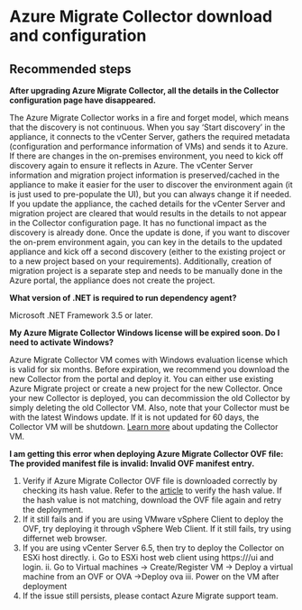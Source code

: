 <properties
	pageTitle="Azure Migrate Collector download and configuration"
	description="Issues and guidance regarding Azure Migrate Collector download and configuration"
	service="microsoft.migrate"
	resource="projects"
	authors="nsoneji"
	displayOrder=""
	selfHelpType="generic"
	supportTopicIds="32593689, 32593688"
	resourceTags=""
	productPesIds="16348"
	cloudEnvironments="public"
	articleId="ecf87d57-c8c4-4009-8d82-f6d50af6c540"
/>

# Azure Migrate Collector download and configuration

## **Recommended steps**

**After upgrading Azure Migrate Collector, all the details in the Collector configuration page have disappeared.** 

The Azure Migrate Collector works in a fire and forget model, which means that the discovery is not continuous. When you say ‘Start discovery’ in the appliance, it connects to the vCenter Server, gathers the required metadata (configuration and performance information of VMs) and sends it to Azure. If there are changes in the on-premises environment, you need to kick off discovery again to ensure it reflects in Azure. The vCenter Server information and migration project information is preserved/cached in the appliance to make it easier for the user to discover the environment again (it is just used to pre-populate the UI), but you can always change it if needed. If you update the appliance, the cached details for the vCenter Server and migration project are cleared that would results in the details to not appear in the Collector configuration page. It has no functional impact as the discovery is already done. Once the update is done, if you want to discover the on-prem environment again, you can key in the details to the updated appliance and kick off a second discovery (either to the existing project or to a new project based on your requirements). Additionally, creation of migration project is a separate step and needs to be manually done in the Azure portal, the appliance does not create the project.

**What version of .NET is required to run dependency agent?**

Microsoft .NET Framework 3.5 or later.

**My Azure Migrate Collector Windows license will be expired soon. Do I need to activate Windows?**

Azure Migrate Collector VM comes with Windows evaluation license which is valid for six months. Before expiration, we recommend you download the new Collector from the portal and deploy it. You can either use existing Azure Migrate project or create a new project for the new Collector. Once your new Collector is deployed, you can decommission the old Collector by simply deleting the old Collector VM. 
Also, note that your Collector must be with the latest Windows update. If it is not updated for 60 days, the Collector VM will be shutdown. [Learn more](https://docs.microsoft.com/azure/migrate/concepts-collector#updating-the-collector-vm) about updating the Collector VM.

**I am getting this error when deploying Azure Migrate Collector OVF file: The provided manifest file is invalid: Invalid OVF manifest entry.**

1. Verify if Azure Migrate Collector OVF file is downloaded correctly by checking its hash value. Refer to the [article](https://docs.microsoft.com/azure/migrate/tutorial-assessment-vmware#verify-the-collector-appliance) to verify the hash value. If the hash value is not matching, download the OVF file again and retry the deployment.
2. If it still fails and if you are using VMware vSphere Client to deploy the OVF, try deploying it through vSphere Web Client. If it still fails, try using differnet web browser.
3. If you are using vCenter Server 6.5, then try to deploy the Collector on ESXi host directly.
	i. Go to ESXi host web client using https://<hostip>/ui and login.
	ii. Go to Virtual machines -> Create/Register VM -> Deploy a virtual machine from an OVF or OVA ->Deploy ova
	iii. Power on the VM after deployment
4. If the issue still persists, please contact Azure Migrate support team. 

